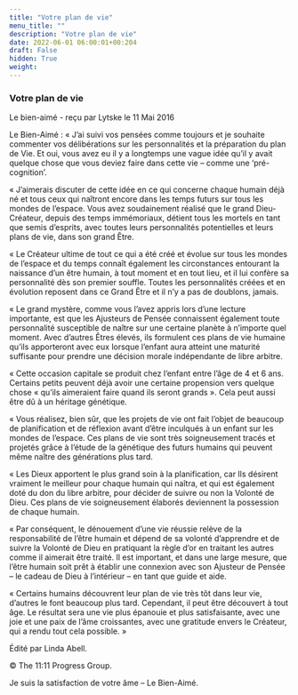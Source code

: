 ```yaml
---
title: "Votre plan de vie"
menu_title: ""
description: "Votre plan de vie"
date: 2022-06-01 06:00:01+00:204
draft: False
hidden: True
weight:
---
```

### Votre plan de vie

Le bien-aimé - reçu par  Lytske le 11 Mai 2016

Le Bien-Aimé :  « J’ai suivi vos pensées comme toujours et je souhaite commenter vos délibérations sur les personnalités et la préparation du plan de Vie. Et oui, vous avez eu il y a longtemps une vague idée qu’il y avait quelque chose que vous deviez faire dans cette vie – comme une ‘pré-cognition’.

« J’aimerais discuter de cette idée en ce qui concerne chaque humain déjà né et tous ceux qui naîtront encore dans les temps futurs sur tous les mondes de l’espace. Vous avez soudainement réalisé que le grand Dieu-Créateur, depuis des temps immémoriaux, détient tous les mortels en tant que semis d’esprits, avec toutes leurs personnalités potentielles et leurs plans de vie, dans son grand Être.

« Le Créateur ultime de tout ce qui a été créé et évolue sur tous les mondes de l’espace et du temps connaît également les circonstances entourant la naissance d’un être humain, à tout moment et en tout lieu, et iI lui confère sa personnalité dès son premier souffle. Toutes les personnalités créées et en évolution reposent dans ce Grand Être et il n’y a pas de doublons, jamais.

« Le grand mystère, comme vous l’avez appris lors d’une lecture importante, est que les Ajusteurs de Pensée connaissent également toute personnalité susceptible de naître sur une certaine planète à n’importe quel moment. Avec d’autres Êtres élevés, ils formulent ces plans de vie humaine qu’ils apporteront avec eux lorsque l’enfant aura atteint une maturité suffisante pour prendre une décision morale indépendante de libre arbitre.

« Cette occasion capitale se produit chez l’enfant entre l’âge de 4 et 6 ans. Certains petits peuvent déjà avoir une certaine propension vers quelque chose « qu’ils aimeraient faire quand ils seront grands ». Cela peut aussi être dû à un héritage génétique.

« Vous réalisez, bien sûr, que les projets de vie ont fait l’objet de beaucoup de planification et de réflexion avant d’être inculqués à un enfant sur les mondes de l’espace. Ces plans de vie sont très soigneusement tracés et projetés grâce à l’étude de la génétique des futurs humains qui peuvent même naître des générations plus tard.

« Les Dieux apportent le plus grand soin à la planification, car Ils désirent vraiment le meilleur pour chaque humain qui naîtra, et qui est également doté du don du libre arbitre, pour décider de suivre ou non la Volonté de Dieu. Ces plans de vie soigneusement élaborés deviennent la possession de chaque humain.

« Par conséquent, le dénouement d’une vie réussie relève de la responsabilité de l’être humain et dépend de sa volonté d’apprendre et de suivre la Volonté de Dieu en pratiquant la règle d’or en traitant les autres comme il aimerait être traité. Il est important, et dans une large mesure, que l’être humain soit prêt à établir une connexion avec son Ajusteur de Pensée – le cadeau de Dieu à l’intérieur – en tant que guide et aide.

« Certains humains découvrent leur plan de vie très tôt dans leur vie, d’autres le font beaucoup plus tard. Cependant, il peut être découvert à tout âge. Le résultat sera une vie plus épanouie et plus satisfaisante, avec une joie et une paix de l’âme croissantes, avec une gratitude envers le Créateur, qui a rendu tout cela possible. »

Édité par Linda Abell.

© The 11:11 Progress Group.

Je suis la satisfaction de votre âme – Le Bien-Aimé.



